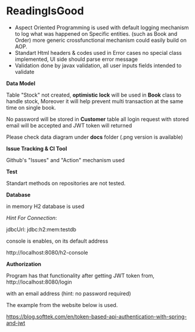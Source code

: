 # ReadingIsGood

* Aspect Oriented Programming is used with default logging mechanism to log what was happened on Specific entities. (such as Book and Order) more generic crossfunctional mechanism could easily build on AOP.  
* Standart Html headers & codes used in Error cases no special class implemented, UI side should parse error message
* Validation done by javax validation, all user inputs fields intended to validate  

**Data Model**

Table "Stock" not created, **optimistic lock** will be used in **Book** class to handle stock, Moreover it will help prevent multi transaction at the same time on single book.

No password will be stored in **Customer** table all login request with stored email will be accepted and JWT token will returned

Please check data diagram under **docs** folder (.png version is available)

**Issue Tracking & CI Tool**

Github's "Issues" and "Action" mechanism used

**Test**

Standart methods on repositories are not tested.

**Database**

in memory H2 database is used
 
_Hint For Connection_: 

jdbcUrl: jdbc:h2:mem:testdb

console is enables, on its default address
 
http://localhost:8080/h2-console


**Authorization**

Program has that functionality after getting JWT token from, http://localhost:8080/login

with an email address (hint: no password required)

  
The example from the website below is used.
 
https://blog.softtek.com/en/token-based-api-authentication-with-spring-and-jwt
